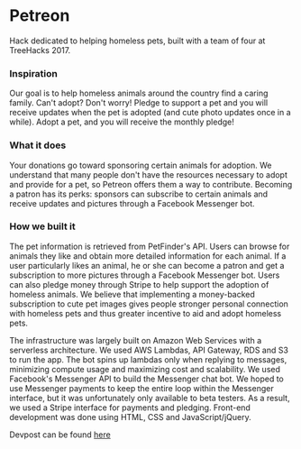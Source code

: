 # Petreon

Hack dedicated to helping homeless pets, built with a team of four at TreeHacks 2017.

### Inspiration
Our goal is to help homeless animals around the country find a caring family. Can't adopt? Don't worry! Pledge to support a pet and you will receive updates when the pet is adopted (and cute photo updates once in a while). Adopt a pet, and you will receive the monthly pledge!

### What it does
Your donations go toward sponsoring certain animals for adoption. We understand that many people don't have the resources necessary to adopt and provide for a pet, so Petreon offers them a way to contribute. Becoming a patron has its perks: sponsors can subscribe to certain animals and receive updates and pictures through a Facebook Messenger bot.

### How we built it
The pet information is retrieved from PetFinder's API. Users can browse for animals they like and obtain more detailed information for each animal. If a user particularly likes an animal, he or she can become a patron and get a subscription to more pictures through a Facebook Messenger bot. Users can also pledge money through Stripe to help support the adoption of homeless animals. We believe that implementing a money-backed subscription to cute pet images gives people stronger personal connection with homeless pets and thus greater incentive to aid and adopt homeless pets.

The infrastructure was largely built on Amazon Web Services with a serverless architecture. We used AWS Lambdas, API Gateway, RDS and S3 to run the app. The bot spins up lambdas only when replying to messages, minimizing compute usage and maximizing cost and scalability. We used Facebook's Messenger API to build the Messenger chat bot. We hoped to use Messenger payments to keep the entire loop within the Messenger interface, but it was unfortunately only available to beta testers. As a result, we used a Stripe interface for payments and pledging. Front-end development was done using HTML, CSS and JavaScript/jQuery.

Devpost can be found [here](https://devpost.com/software/petreon)
